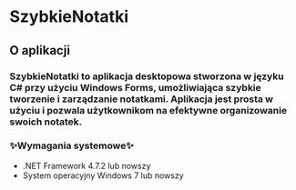 # SzybkieNotatki

## O aplikacji
### SzybkieNotatki to aplikacja desktopowa stworzona w języku C# przy użyciu Windows Forms, umożliwiająca szybkie tworzenie i zarządzanie notatkami. Aplikacja jest prosta w użyciu i pozwala użytkownikom na efektywne organizowanie swoich notatek.



### ✨Wymagania systemowe✨
- .NET Framework 4.7.2 lub nowszy
- System operacyjny Windows 7 lub nowszy

